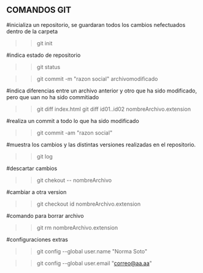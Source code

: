 COMANDOS GIT
------------

#inicializa un repositorio, se guardaran todos los cambios nefectuados dentro de la carpeta
>>git init

#indica estado de repositorio
>>git status

>>git commit -m "razon social" archivomodificado

#indica diferencias entre un archivo anterior y otro que ha sido modificado, pero que uan no ha sido commitiado
>>git diff index.html
>>git diff id01..id02 nombreArchivo.extension

#realiza un commit a todo lo que ha sido modificado
>>git commit -am "razon social"

#muestra los cambios y las distintas versiones realizadas en el repositorio.
>>git log

#descartar cambios
>>git chekout -- nombreArchivo

#cambiar a otra version
>>git checkout id nombreArchivo.extension

#comando para borrar archivo
>>git rm nombreArchivo.extension

#configuraciones extras
>>git config --global user.name "Norma Soto"

>>git config --global user.email "correo@aa.aa"

